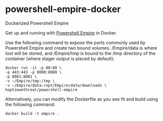 # powershell-empire-docker
Dockerized Powershell Empire

Get up and running with [Powershell Empire](http://www.powershellempire.com/) in Docker.

Use the following command to expose the ports commonly used by Powershell Empire and create two bound volumes. /Empire/data is where loot will be stored, and /Empire/tmp is bound to the /tmp directory of the container (where stager output is placed by default):

```
docker run -it -p 80:80 \
-p 443:443 -p 8080:8080 \
-p 8081:8081 \
-v ~/Empire/tmp:/tmp \
-v ~/Empire/data:/opt/Empire/data/downloads \
hoptimumthreat/powershell-empire
```

Alternatively, you can modify the Dockerfile as you see fit and build using the following command:

```
docker build -t empire .
```
